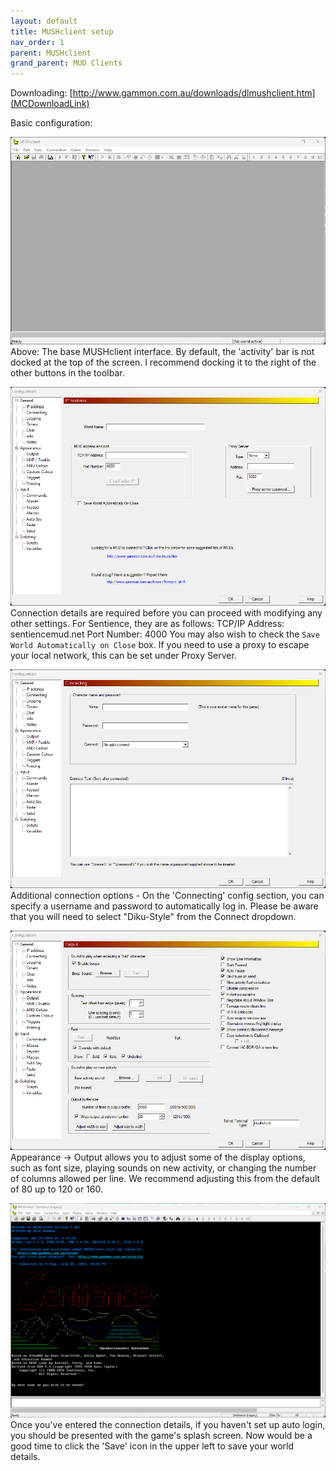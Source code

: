 ```yaml
---
layout: default
title: MUSHclient setup
nav_order: 1
parent: MUSHclient
grand_parent: MUD Clients
---
```


Downloading: [http://www.gammon.com.au/downloads/dlmushclient.htm](MCDownloadLink)

Basic configuration:

![](assets/interface_1.png)
Above: The base MUSHclient interface. By default, the 'activity' bar is not docked at the top of the screen. I recommend docking it to the right of the other buttons in the toolbar.

![](assets/interface_2_new_world.png)
Connection details are required before you can proceed with modifying any other settings. For Sentience, they are as follows:
TCP/IP Address: sentiencemud.net
Port Number: 4000
You may also wish to check the `Save World Automatically on Close` box. If you need to use a proxy to escape your local network, this can be set under Proxy Server.


![](assets/interface_3_connecting.png)
Additional connection options - On the 'Connecting' config section, you can specify a username and password to automatically log in. Please be aware that you will need to select "Diku-Style" from the Connect dropdown.

![](assets/interface_4_output.png)
Appearance -> Output allows you to adjust some of the display options, such as font size, playing sounds on new activity, or changing the number of columns allowed per line. We recommend adjusting this from the default of 80 up to 120 or 160.

![](assets/interface_5_connected.png)
Once you've entered the connection details, if you haven't set up auto login, you should be presented with the game's splash screen. Now would be a good time to click the 'Save' icon in the upper left to save your world details.